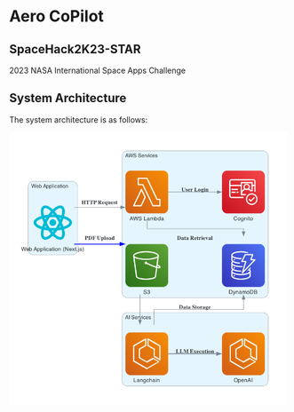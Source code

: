
# Aero CoPilot

## SpaceHack2K23-STAR
2023 NASA International Space Apps Challenge


## System Architecture

The system architecture is as follows:


<img src="screenshots/system.png" alt="System Architecture" width="500"/>
